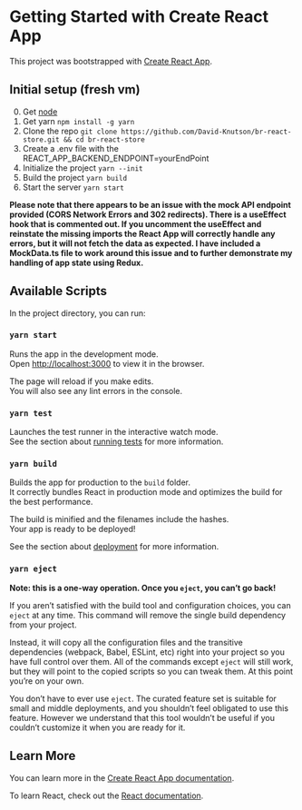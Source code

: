 # Getting Started with Create React App

This project was bootstrapped with [Create React App](https://github.com/facebook/create-react-app).

## Initial setup (fresh vm)

0.  Get [node](https://nodejs.org/en/)
1.  Get yarn `npm install -g yarn`
2.  Clone the repo `git clone https://github.com/David-Knutson/br-react-store.git && cd br-react-store`
3.  Create a .env file with the REACT_APP_BACKEND_ENDPOINT=yourEndPoint
4.  Initialize the project `yarn --init`
5.  Build the project `yarn build`
6.  Start the server `yarn start`

**Please note that there appears to be an issue with the mock API endpoint provided (CORS Network Errors and 302 redirects). There is a useEffect hook that is commented out. If you uncomment the useEffect and reinstate the missing imports the React App will correctly handle any errors, but it will not fetch the data as expected. I have included a MockData.ts file to work around this issue and to further demonstrate my handling of app state using Redux.**

## Available Scripts

In the project directory, you can run:

### `yarn start`

Runs the app in the development mode.\
Open [http://localhost:3000](http://localhost:3000) to view it in the browser.

The page will reload if you make edits.\
You will also see any lint errors in the console.

### `yarn test`

Launches the test runner in the interactive watch mode.\
See the section about [running tests](https://facebook.github.io/create-react-app/docs/running-tests) for more information.

### `yarn build`

Builds the app for production to the `build` folder.\
It correctly bundles React in production mode and optimizes the build for the best performance.

The build is minified and the filenames include the hashes.\
Your app is ready to be deployed!

See the section about [deployment](https://facebook.github.io/create-react-app/docs/deployment) for more information.

### `yarn eject`

**Note: this is a one-way operation. Once you `eject`, you can’t go back!**

If you aren’t satisfied with the build tool and configuration choices, you can `eject` at any time. This command will remove the single build dependency from your project.

Instead, it will copy all the configuration files and the transitive dependencies (webpack, Babel, ESLint, etc) right into your project so you have full control over them. All of the commands except `eject` will still work, but they will point to the copied scripts so you can tweak them. At this point you’re on your own.

You don’t have to ever use `eject`. The curated feature set is suitable for small and middle deployments, and you shouldn’t feel obligated to use this feature. However we understand that this tool wouldn’t be useful if you couldn’t customize it when you are ready for it.

## Learn More

You can learn more in the [Create React App documentation](https://facebook.github.io/create-react-app/docs/getting-started).

To learn React, check out the [React documentation](https://reactjs.org/).
